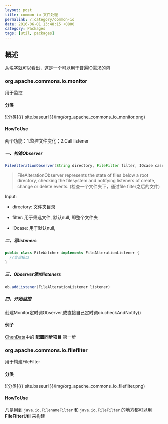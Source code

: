 ```yaml
---
layout: post
title: common-io 文件处理
permalink: /:category/common-io
date: 2016-06-01 13:48:15 +0800
category: Packages
tags: [util, packages]
---
```


## 概述

从名字就可以看出，这是一个可以用于普遍IO需求的包

### org.apache.commons.io.monitor

用于监控

#### 分类

![分类]({{ site.baseurl }}/img/org_apache_commons_io_monitor.png)

#### HowToUse

两个功能：1.监控文件变化；2.Call listener

##### 一、构造Observer

```java
FileAlterationObserver(String directory, FileFilter filter, IOcase caseSensitivity)
```

> FileAlterationObserver represents the state of files below a root directory, checking the filesystem and notifying listeners of create, change or delete events.
(检查一个文件夹下，通过file filter之后的文件)

Input:

* directory: 文件夹目录

* filter: 用于筛选文件, 默认null, 即整个文件夹

* IOcase: 用于默认null,

##### 二、写listeners

```java
public class FileWatcher implements FileAlterationListener {
  //实现接口
}
```

##### 三、Observer添加listeners

```java
ob.addListener(FileAlterationListener listener)
```
##### 四、开始监控

创建Monitor定时调Observer,或直接自己定时调ob.checkAndNotify()

#### 例子

[ChenData](/ChenData)中的 **配置同步项目** 第一步


### org.apache.commons.io.filefilter

用于构建FileFilter

#### 分类

![分类]({{ site.baseurl }}/img/org_apache_commons_io_filefilter.png)

#### HowToUse

凡是用到 `java.io.FilenameFilter` 和 `java.io.FileFilter` 的地方都可以用
 **FileFilterUtil** 来构建
